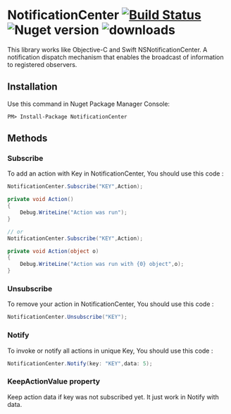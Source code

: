 # NotificationCenter  [![Build Status](https://travis-ci.org/Husseinhj/NotificationCenter.svg?branch=master)](https://travis-ci.org/Husseinhj/NotificationCenter) ![Nuget version](https://img.shields.io/nuget/v/NotificationCenter.svg?style=flat) ![downloads](https://img.shields.io/nuget/dt/NotificationCenter.svg?style=flat)
This library works like Objective-C and Swift NSNotificationCenter.
A notification dispatch mechanism that enables the broadcast of information to registered observers.

## Installation 
Use this command in Nuget Package Manager Console:

```
PM> Install-Package NotificationCenter
```

## Methods
### Subscribe
To add an action with Key in NotificationCenter, You should use this code :

``` csharp
NotificationCenter.Subscribe("KEY",Action);

private void Action()
{
    Debug.WriteLine("Action was run");
}

// or
NotificationCenter.Subscribe("KEY",Action);

private void Action(object o)
{
    Debug.WriteLine("Action was run with {0} object",o);
}
```

### Unsubscribe
To remove your action in NotificationCenter, You should use this code :

``` csharp
NotificationCenter.Unsubscribe("KEY");
```

### Notify
To invoke or notify all actions in unique Key, You should use this code :

``` csharp
NotificationCenter.Notify(key: "KEY",data: 5);
```

### KeepActionValue property
Keep action data if key was not subscribed yet. It just work in Notify with data.
